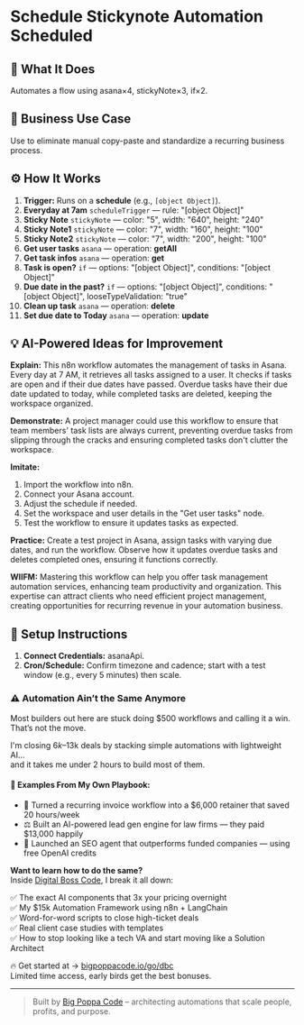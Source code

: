 # Schedule Stickynote Automation Scheduled
## 🚀 What It Does
Automates a flow using asana×4, stickyNote×3, if×2.

## 💼 Business Use Case
Use to eliminate manual copy-paste and standardize a recurring business process.

## ⚙️ How It Works
1. **Trigger:** Runs on a **schedule** (e.g., `[object Object]`).
2. **Everyday at 7am** `scheduleTrigger` — rule: "[object Object]"
3. **Sticky Note** `stickyNote` — color: "5", width: "640", height: "240"
4. **Sticky Note1** `stickyNote` — color: "7", width: "160", height: "100"
5. **Sticky Note2** `stickyNote` — color: "7", width: "200", height: "100"
6. **Get user tasks** `asana` — operation: **getAll**
7. **Get task infos** `asana` — operation: **get**
8. **Task is open?** `if` — options: "[object Object]", conditions: "[object Object]"
9. **Due date in the past?** `if` — options: "[object Object]", conditions: "[object Object]", looseTypeValidation: "true"
10. **Clean up task** `asana` — operation: **delete**
11. **Set due date to Today** `asana` — operation: **update**

## 💡 AI-Powered Ideas for Improvement
**Explain:** This n8n workflow automates the management of tasks in Asana. Every day at 7 AM, it retrieves all tasks assigned to a user. It checks if tasks are open and if their due dates have passed. Overdue tasks have their due date updated to today, while completed tasks are deleted, keeping the workspace organized.

**Demonstrate:** A project manager could use this workflow to ensure that team members' task lists are always current, preventing overdue tasks from slipping through the cracks and ensuring completed tasks don't clutter the workspace.

**Imitate:** 
1. Import the workflow into n8n.
2. Connect your Asana account.
3. Adjust the schedule if needed.
4. Set the workspace and user details in the "Get user tasks" node.
5. Test the workflow to ensure it updates tasks as expected.

**Practice:** Create a test project in Asana, assign tasks with varying due dates, and run the workflow. Observe how it updates overdue tasks and deletes completed ones, ensuring it functions correctly.

**WIIFM:** Mastering this workflow can help you offer task management automation services, enhancing team productivity and organization. This expertise can attract clients who need efficient project management, creating opportunities for recurring revenue in your automation business.

## 🔧 Setup Instructions
1. **Connect Credentials:** asanaApi.
2. **Cron/Schedule:** Confirm timezone and cadence; start with a test window (e.g., every 5 minutes) then scale.

### ⚠️ Automation Ain’t the Same Anymore

Most builders out here are stuck doing $500 workflows and calling it a win.  
That’s not the move.  

I'm closing $6k–$13k deals by stacking simple automations with lightweight AI...  
and it takes me under 2 hours to build most of them.

#### 🧠 Examples From My Own Playbook:
- 🔁 Turned a recurring invoice workflow into a $6,000 retainer that saved 20 hours/week  
- ⚖️ Built an AI-powered lead gen engine for law firms — they paid $13,000 happily  
- 🚀 Launched an SEO agent that outperforms funded companies — using free OpenAI credits  

**Want to learn how to do the same?**  
Inside [Digital Boss Code](https://bigpoppacode.io/go/dbc), I break it all down:

✅ The exact AI components that 3x your pricing overnight  
✅ My $15k Automation Framework using n8n + LangChain  
✅ Word-for-word scripts to close high-ticket deals  
✅ Real client case studies with templates  
✅ How to stop looking like a tech VA and start moving like a Solution Architect  

🔥 Get started at → [bigpoppacode.io/go/dbc](https://bigpoppacode.io/go/dbc)  
Limited time access, early birds get the best bonuses.

---
> Built by [Big Poppa Code](https://bigpoppacode.io) – architecting automations that scale people, profits, and purpose.
